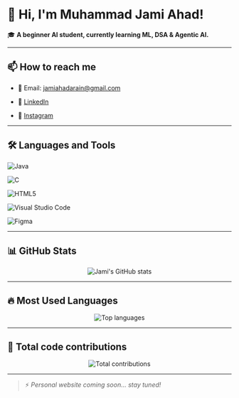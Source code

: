 # 👋 **Hi, I'm Muhammad Jami Ahad!**

🎓 **A beginner AI student, currently learning ML, DSA & Agentic AI.**



---



## 📫 **How to reach me**

- 📧 Email: jamiahadarain@gmail.com

- 💼 [LinkedIn](https://www.linkedin.com/in/jami-ahad-a12977330)

- 📸 [Instagram](https://www.instagram.com/jamigotnolife)



---



## 🛠 **Languages and Tools**

![Java](https://img.shields.io/badge/Java-007396?style=for-the-badge&logo=java&logoColor=white)

![C](https://img.shields.io/badge/C-00599C?style=for-the-badge&logo=c&logoColor=white)

![HTML5](https://img.shields.io/badge/HTML5-E34F26?style=for-the-badge&logo=html5&logoColor=white)

![Visual Studio Code](https://img.shields.io/badge/VSCode-007ACC?style=for-the-badge&logo=visual-studio-code&logoColor=white)

![Figma](https://img.shields.io/badge/Figma-F24E1E?style=for-the-badge&logo=figma&logoColor=white)



---



## 📊 **GitHub Stats**

<p align="center">

  <img src="https://github-readme-stats.vercel.app/api?username=Jami436&show_icons=true&theme=radical" alt="Jami's GitHub stats"/>

</p>



---



## 🔥 **Most Used Languages**

<p align="center">

  <img src="https://github-readme-stats.vercel.app/api/top-langs/?username=Jami436&layout=compact&theme=radical" alt="Top languages"/>

</p>



---



## 🧰 **Total code contributions**

<p align="center">

  <img src="https://github-contributor-stats.vercel.app/api?username=Jami436&show_icons=true&theme=radical" alt="Total contributions"/>

</p>


---



> ⚡ *Personal website coming soon... stay tuned!*
